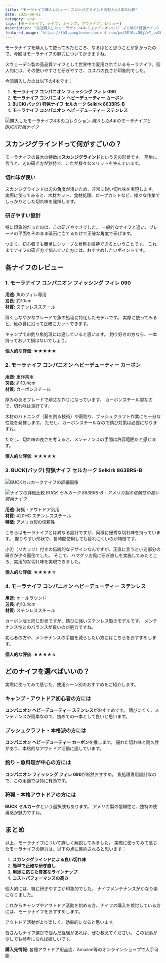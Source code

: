 ```yaml
---
title: "モーラナイフ購入レビュー：スカンジグラインドの魅力と4本の比較"
date: 2025-09-01
category: gear
tags: [モーラナイフ, ナイフ, キャンプ, アウトドア, レビュー]
description: "最近購入したモーラナイフ4本（コンパニオンシリーズとBUCK狩猟ナイフ）の詳細レビュー。スカンジグラインドの切れ味と研ぎやすさについて"
featured_image: "https://lh3.googleusercontent.com/pw/AP1GczO8jVvY_uw2GmvpSAS-uPGvvj7_dVOG3K82LqRbYjTWsPzmx7x7PMiBykylAlIAMfSy7eYLRZjez5Ih3-UzNWX490418ckalY7sHnIVD8TKX8Ingn2lomo00oy6iP3sGEtdqdLpmHgUsfruB-WIORdKwg=s1621?authuser=0"
---
```


<!-- モーラナイフ写真: https://photos.app.goo.gl/zSZaH59H8htqxdwu7 -->

モーラナイフを購入して使ってみたところ、なるほどと思うことが多かったので、今回はモーラナイフの魅力についてかきますね。

スウェーデン製の高品質ナイフとして世界中で愛用されているモーラナイフ。個人的には、その使いやすさと研ぎやすさ、コスパの良さが印象的でした。

今回購入したのは以下の4本です：

1. **モーラナイフ コンパニオン フィッシング フィレ 090**
2. **モーラナイフ コンパニオン ヘビーデューティー カーボン**
3. **BUCK(バック) 狩猟ナイフ セルカーク Selkirk 863BRS-B**
4. **モーラナイフ コンパニオン ヘビーデューティー ステンレス**

![購入したモーラナイフ4本のコレクション](https://lh3.googleusercontent.com/pw/AP1GczO8jVvY_uw2GmvpSAS-uPGvvj7_dVOG3K82LqRbYjTWsPzmx7x7PMiBykylAlIAMfSy7eYLRZjez5Ih3-UzNWX490418ckalY7sHnIVD8TKX8Ingn2lomo00oy6iP3sGEtdqdLpmHgUsfruB-WIORdKwg=s1621?authuser=0)
*購入した4本のモーラナイフとBUCK狩猟ナイフ*

## スカンジグラインドって何がすごいの？

モーラナイフの最大の特徴は**スカンジグラインド**という刃の形状です。
簡単に言うと、刃の研ぎ方が独特で、これが様々なメリットを生んでいます。

### 切れ味が良い
スカンジグラインドは刃の角度が浅いため、非常に鋭い切れ味を実現します。
実際に使ってみると、木材カット、食材処理、ロープカットなど、様々な作業でしっかりとした切れ味を発揮します。

### 研ぎやすい設計
特に印象的だったのは、この研ぎやすさでした。
一般的なナイフと違い、ブレードの平面をそのまま砥石に当てるだけで正確な角度で研げます。

つまり、初心者でも簡単にシャープな状態を維持できるということです。
これまでナイフの研ぎ方で悩んでいた方には、おすすめしたいポイントです。

## 各ナイフのレビュー

### 1. モーラナイフ コンパニオン フィッシング フィレ 090

**用途**: 魚のフィレ専用  
**刃長**: 約10cm  
**材質**: ステンレススチール

薄くしなやかなブレードで魚の処理に特化したモデルです。
実際に使ってみると、魚の骨に沿って正確にカットできます。

キャンプでの釣り魚処理には適していると思います。
釣り好きの方なら、一本持っておいて損はないでしょう。

**個人的な評価**: ★★★★★

### 2. モーラナイフ コンパニオン ヘビーデューティー カーボン

**用途**: 重作業用  
**刃長**: 約10.4cm  
**材質**: カーボンスチール

厚みのあるブレードで頑丈な作りになっています。
カーボンスチール製なので、切れ味は良好です。

木材のバトニング（薪を割る技術）や薪割り、ブッシュクラフト作業にも十分な性能を発揮します。
ただし、カーボンスチールなので錆び対策は必要になりますね。

ただし、切れ味の良さを考えると、メンテナンスの手間は許容範囲だと感じます。

**個人的な評価**: ★★★★★

### 3. BUCK(バック) 狩猟ナイフ セルカーク Selkirk 863BRS-B

![BUCKセルカークナイフの詳細画像](https://lh3.googleusercontent.com/pw/AP1GczOFe6q9UjCFpr4AW32S-WmMd-AaPcxv7F1bOWopwnX-coJJ0ap6BK96Y--gO4kyof4WYXvvU7ttyqRxxyZphrVuAWcpXoMuFLl3O_e_Pz-3R29_grP9Ec6PT6S30ui-mVi9qa56jBAr25CREoG8EV0Y4w=s1621?authuser=0)

![ナイフの詳細比較](https://lh3.googleusercontent.com/pw/AP1GczN1nB6abVqJc5i4Xe24QyVEdBiW6KrIsLuaPcvvLMa3x3G0YkScQKyIqfosa8KCXIa7A9_VTJhccX7ccIdP_K4fNlamFlnDqOEmrap9ofKZvHsngELQ2QW15CvVd_61fw4zabIfyRPHsIzIAGrp4JEbyg=s1621?authuser=0)
*BUCK セルカーク 863BRS-B - アメリカ製の信頼性の高い狩猟ナイフ*

**用途**: 狩猟・アウトドア汎用  
**材質**: 420HC ステンレススチール  
**特徴**: アメリカ製の信頼性

こちらはモーラナイフとは異なる設計ですが、同様に優秀な切れ味を持っています。
握りやすい形状で、長時間使用しても疲れにくいのが特徴です。

小刃（リカッソ）付きの伝統的なデザインなんですが、正直に言うと小刃部分の研ぎが少々面倒でした。
そこで、ハマグリ刃風に研ぎ直しを実施してみたところ、実用的な切れ味を実現できました。

**個人的な評価**: ★★★★☆

### 4. モーラナイフ コンパニオン ヘビーデューティー ステンレス

**用途**: オールラウンド  
**刃長**: 約10.4cm  
**材質**: ステンレススチール

カーボン版と同じ形状ですが、錆びに強いステンレス製のモデルです。
メンテナンス性とのバランスが良いのが魅力ですね。

初心者の方や、メンテナンスの手間を減らしたい方にはこちらをおすすめします。

**個人的な評価**: ★★★★☆

## どのナイフを選べばいいの？

実際に使ってみて感じた、使用シーン別のおすすめをご紹介します。

### キャンプ・アウトドア初心者の方には
**コンパニオン ヘビーデューティー ステンレス**がおすすめです。
錆びにくく、メンテナンスが簡単なので、初めての一本として良いと思います。

### ブッシュクラフト・本格派の方には
**コンパニオン ヘビーデューティー カーボン**を推します。
優れた切れ味と耐久性があり、本格的なアウトドア活動に適しています。

### 釣り・魚料理が中心の方には
**コンパニオン フィッシング フィレ 090**が断然おすすめ。
魚処理専用設計なので、この用途では特に有効です。

### 狩猟・本格アウトドアの方には
**BUCK セルカーク**という選択肢もあります。
アメリカ製の信頼性と、独特の使用感が魅力ですね。

## まとめ

以上、モーラナイフについて詳しく解説してみました。
実際に使ってみて感じたモーラナイフの魅力は、以下の点に集約されると思います：

1. **スカンジグラインドによる良い切れ味**
2. **簡単で正確な研ぎ直し**
3. **用途に応じた豊富なラインナップ**
4. **コストパフォーマンスの高さ**

個人的には、特に研ぎやすさが印象的でした。
ナイフメンテナンスがかなり楽になりました。

これからキャンプやアウトドア活動を始める方、ナイフの購入を検討している方には、モーラナイフをおすすめします。

アウトドア活動がより楽しく、効率的になると思います。

皆さんもナイフ選びで悩んだ経験があれば、ぜひ教えてください。
この記事が少しでも参考になれば嬉しいです。

**購入先情報**: 各種アウトドア用品店、Amazon等のオンラインショップで入手可能